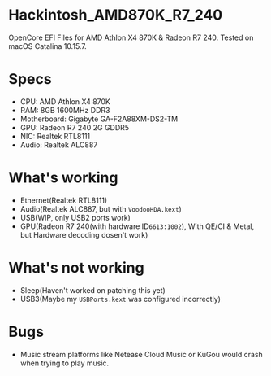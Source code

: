 # Hackintosh_AMD870K_R7_240
OpenCore EFI Files for AMD Athlon X4 870K &amp; Radeon R7 240. Tested on macOS Catalina 10.15.7.

# Specs
* CPU: AMD Athlon X4 870K
* RAM: 8GB 1600MHz DDR3
* Motherboard: Gigabyte GA-F2A88XM-DS2-TM
* GPU: Radeon R7 240 2G GDDR5
* NIC: Realtek RTL8111
* Audio: Realtek ALC887

# What's working
* Ethernet(Realtek RTL8111)
* Audio(Realtek ALC887, but with `VoodooHDA.kext`)
* USB(WIP, only USB2 ports work)
* GPU(Radeon R7 240(with hardware ID`6613:1002`), With QE/CI & Metal, but Hardware decoding dosen't work)

# What's not working
* Sleep(Haven't worked on patching this yet)
* USB3(Maybe my `USBPorts.kext` was configured incorrectly)

# Bugs
* Music stream platforms like Netease Cloud Music or KuGou would crash when trying to play music.

